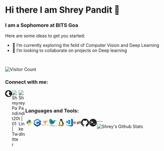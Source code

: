 # Hi there I am Shrey Pandit 👋 <br>
### I am a Sophomore at BITS Goa
Here are some ideas to get you started:
<br>
- 🌱 I’m currently exploring the feild of Computer Vision and Deep Learning
- 👯 I’m looking to collaborate on projects on Deep learning
<br>

![Visitor Count](https://profile-counter.glitch.me/ShreyPandit/count.svg)

### Connect with me:

[<img align="left" alt="shreypandit.github.io/" width="22px" src="https://raw.githubusercontent.com/iconic/open-iconic/master/svg/globe.svg" />](https://shreypandit.github.io/)
[<img align="left" alt="ShreyPandit2001 | Twitter" width="22px" src="https://cdn.jsdelivr.net/npm/simple-icons@v3/icons/twitter.svg" />](https://twitter.com/ShreyPandit2001)
[<img align="left" alt="ShreyPandit | LinkedIn" width="22px" src="https://cdn.jsdelivr.net/npm/simple-icons@v3/icons/linkedin.svg" />](https://www.linkedin.com/in/ShreyPandit)

<br />

<br />

### Languages and Tools:

<img align="left" alt="Python" width="26px" src="https://raw.githubusercontent.com/github/explore/80688e429a7d4ef2fca1e82350fe8e3517d3494d/topics/python/python.png" />
<img align="left" alt="C++" width="26px" src="https://raw.githubusercontent.com/github/explore/80688e429a7d4ef2fca1e82350fe8e3517d3494d/topics/cpp/cpp.png" />
<img align="left" alt="TF" width="26px" src="https://raw.githubusercontent.com/github/explore/80688e429a7d4ef2fca1e82350fe8e3517d3494d/topics/tensorflow/tensorflow.png" />
<img align="left" alt="Latex" width="26px" src="https://raw.githubusercontent.com/github/explore/80688e429a7d4ef2fca1e82350fe8e3517d3494d/topics/latex/latex.png" />
<img align="left" alt="Linux" width="26px" src="https://raw.githubusercontent.com/github/explore/80688e429a7d4ef2fca1e82350fe8e3517d3494d/topics/linux/linux.png" />
<img align="left" alt="Visual Studio Code" width="26px" src="https://raw.githubusercontent.com/github/explore/80688e429a7d4ef2fca1e82350fe8e3517d3494d/topics/visual-studio-code/visual-studio-code.png" />
<img align="left" alt="Git" width="26px" src="https://raw.githubusercontent.com/github/explore/80688e429a7d4ef2fca1e82350fe8e3517d3494d/topics/git/git.png" />
<img align="left" alt="GitHub" width="26px" src="https://raw.githubusercontent.com/github/explore/78df643247d429f6cc873026c0622819ad797942/topics/github/github.png" />
<img align="left" alt="HTML5" width="26px" src="https://raw.githubusercontent.com/github/explore/80688e429a7d4ef2fca1e82350fe8e3517d3494d/topics/terminal/terminal.png" />
---
<br>
<img align="left" alt="Shrey's Github Stats" src="https://github-readme-stats.vercel.app/api?username=ShreyPandit&show_icons=true&hide_border=true" />
